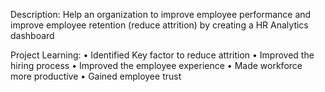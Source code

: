 Description:
Help an organization to improve employee performance and improve employee retention (reduce attrition) by creating a HR Analytics dashboard

Project Learning:
•	Identified Key factor to reduce attrition
•	Improved the hiring process
•	Improved the employee experience
•	Made workforce more productive
•	Gained employee trust
